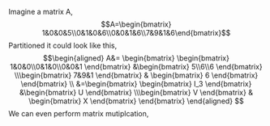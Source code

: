 Imagine a matrix A,
$$A=\begin{bmatrix} 1&0&0&5\\0&1&0&6\\0&0&1&6\\7&9&1&6\end{bmatrix}$$
Partitioned it could look like this,
$$\begin{aligned}
A&= \begin{bmatrix} \begin{bmatrix} 1&0&0\\0&1&0\\0&0&1 \end{bmatrix} &\begin{bmatrix} 5\\6\\6 \end{bmatrix} \\\begin{bmatrix} 7&9&1 \end{bmatrix} & \begin{bmatrix} 6 \end{bmatrix} \end{bmatrix} \\
&=\begin{bmatrix} \begin{bmatrix} I_3 \end{bmatrix} &\begin{bmatrix} U \end{bmatrix} \\\begin{bmatrix} V \end{bmatrix} & \begin{bmatrix} X \end{bmatrix} \end{bmatrix}
\end{aligned}
$$
We can even perform matrix mutiplcation,
